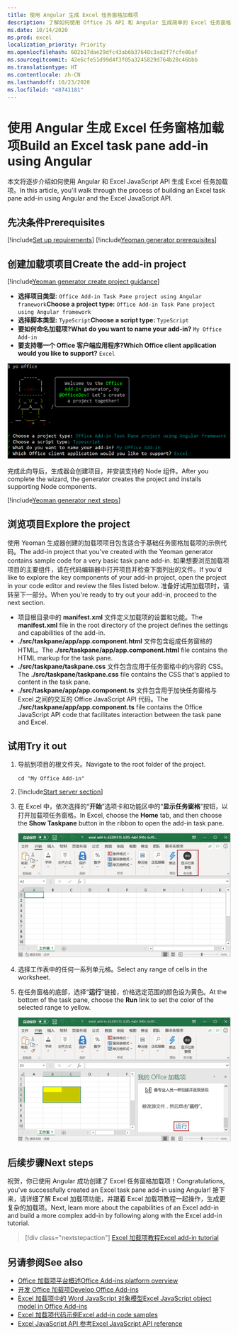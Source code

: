 ```yaml
---
title: 使用 Angular 生成 Excel 任务窗格加载项
description: 了解如何使用 Office JS API 和 Angular 生成简单的 Excel 任务窗格加载项。
ms.date: 10/14/2020
ms.prod: excel
localization_priority: Priority
ms.openlocfilehash: 602b17dae29dfc43ab6b37648c3ad2f7fcfe86af
ms.sourcegitcommit: 42e6cfe51d99d4f3f05a3245829d764b28c46bbb
ms.translationtype: HT
ms.contentlocale: zh-CN
ms.lasthandoff: 10/23/2020
ms.locfileid: "48741181"
---
```

# <a name="build-an-excel-task-pane-add-in-using-angular"></a><span data-ttu-id="8903b-103">使用 Angular 生成 Excel 任务窗格加载项</span><span class="sxs-lookup"><span data-stu-id="8903b-103">Build an Excel task pane add-in using Angular</span></span>

<span data-ttu-id="8903b-104">本文将逐步介绍如何使用 Angular 和 Excel JavaScript API 生成 Excel 任务加载项。</span><span class="sxs-lookup"><span data-stu-id="8903b-104">In this article, you'll walk through the process of building an Excel task pane add-in using Angular and the Excel JavaScript API.</span></span>

## <a name="prerequisites"></a><span data-ttu-id="8903b-105">先决条件</span><span class="sxs-lookup"><span data-stu-id="8903b-105">Prerequisites</span></span>

[!include[Set up requirements](../includes/set-up-dev-environment-beforehand.md)]
[!include[Yeoman generator prerequisites](../includes/quickstart-yo-prerequisites.md)]

## <a name="create-the-add-in-project"></a><span data-ttu-id="8903b-106">创建加载项项目</span><span class="sxs-lookup"><span data-stu-id="8903b-106">Create the add-in project</span></span>

[!include[Yeoman generator create project guidance](../includes/yo-office-command-guidance.md)]

- <span data-ttu-id="8903b-107">**选择项目类型:** `Office Add-in Task Pane project using Angular framework`</span><span class="sxs-lookup"><span data-stu-id="8903b-107">**Choose a project type:** `Office Add-in Task Pane project using Angular framework`</span></span>
- <span data-ttu-id="8903b-108">**选择脚本类型:** `TypeScript`</span><span class="sxs-lookup"><span data-stu-id="8903b-108">**Choose a script type:** `TypeScript`</span></span>
- <span data-ttu-id="8903b-109">**要如何命名加载项?**</span><span class="sxs-lookup"><span data-stu-id="8903b-109">**What do you want to name your add-in?**</span></span> `My Office Add-in`
- <span data-ttu-id="8903b-110">**要支持哪一个 Office 客户端应用程序?**</span><span class="sxs-lookup"><span data-stu-id="8903b-110">**Which Office client application would you like to support?**</span></span> `Excel`

![Yeoman 生成器](../images/yo-office-excel-angular-2.png)

<span data-ttu-id="8903b-112">完成此向导后，生成器会创建项目，并安装支持的 Node 组件。</span><span class="sxs-lookup"><span data-stu-id="8903b-112">After you complete the wizard, the generator creates the project and installs supporting Node components.</span></span>

[!include[Yeoman generator next steps](../includes/yo-office-next-steps.md)]

## <a name="explore-the-project"></a><span data-ttu-id="8903b-113">浏览项目</span><span class="sxs-lookup"><span data-stu-id="8903b-113">Explore the project</span></span>

<span data-ttu-id="8903b-114">使用 Yeoman 生成器创建的加载项项目包含适合于基础任务窗格加载项的示例代码。</span><span class="sxs-lookup"><span data-stu-id="8903b-114">The add-in project that you've created with the Yeoman generator contains sample code for a very basic task pane add-in.</span></span> <span data-ttu-id="8903b-115">如果想要浏览加载项项目的主要组件，请在代码编辑器中打开项目并检查下面列出的文件。</span><span class="sxs-lookup"><span data-stu-id="8903b-115">If you'd like to explore the key components of your add-in project, open the project in your code editor and review the files listed below.</span></span> <span data-ttu-id="8903b-116">准备好试用加载项时，请转至下一部分。</span><span class="sxs-lookup"><span data-stu-id="8903b-116">When you're ready to try out your add-in, proceed to the next section.</span></span>

- <span data-ttu-id="8903b-117">项目根目录中的 **manifest.xml** 文件定义加载项的设置和功能。</span><span class="sxs-lookup"><span data-stu-id="8903b-117">The **manifest.xml** file in the root directory of the project defines the settings and capabilities of the add-in.</span></span>
- <span data-ttu-id="8903b-118">**./src/taskpane/app/app.component.html** 文件包含组成任务窗格的 HTML。</span><span class="sxs-lookup"><span data-stu-id="8903b-118">The **./src/taskpane/app/app.component.html** file contains the HTML markup for the task pane.</span></span>
- <span data-ttu-id="8903b-119">**./src/taskpane/taskpane.css** 文件包含应用于任务窗格中的内容的 CSS。</span><span class="sxs-lookup"><span data-stu-id="8903b-119">The **./src/taskpane/taskpane.css** file contains the CSS that's applied to content in the task pane.</span></span>
- <span data-ttu-id="8903b-120">**./src/taskpane/app/app.component.ts** 文件包含用于加快任务窗格与 Excel 之间的交互的 Office JavaScript API 代码。</span><span class="sxs-lookup"><span data-stu-id="8903b-120">The **./src/taskpane/app/app.component.ts** file contains the Office JavaScript API code that facilitates interaction between the task pane and Excel.</span></span>

## <a name="try-it-out"></a><span data-ttu-id="8903b-121">试用</span><span class="sxs-lookup"><span data-stu-id="8903b-121">Try it out</span></span>

1. <span data-ttu-id="8903b-122">导航到项目的根文件夹。</span><span class="sxs-lookup"><span data-stu-id="8903b-122">Navigate to the root folder of the project.</span></span>

    ```command&nbsp;line
    cd "My Office Add-in"
    ```

2. [!include[Start server section](../includes/quickstart-yo-start-server-excel.md)] 

3. <span data-ttu-id="8903b-123">在 Excel 中，依次选择的“**开始**”选项卡和功能区中的“**显示任务窗格**”按钮，以打开加载项任务窗格。</span><span class="sxs-lookup"><span data-stu-id="8903b-123">In Excel, choose the **Home** tab, and then choose the **Show Taskpane** button in the ribbon to open the add-in task pane.</span></span>

    ![Excel 加载项按钮](../images/excel-quickstart-addin-3b.png)

4. <span data-ttu-id="8903b-125">选择工作表中的任何一系列单元格。</span><span class="sxs-lookup"><span data-stu-id="8903b-125">Select any range of cells in the worksheet.</span></span>

5. <span data-ttu-id="8903b-126">在任务窗格的底部，选择“**运行**”链接，价格选定范围的颜色设为黄色。</span><span class="sxs-lookup"><span data-stu-id="8903b-126">At the bottom of the task pane, choose the **Run** link to set the color of the selected range to yellow.</span></span>

    ![Excel 加载项](../images/excel-quickstart-addin-3c.png)

## <a name="next-steps"></a><span data-ttu-id="8903b-128">后续步骤</span><span class="sxs-lookup"><span data-stu-id="8903b-128">Next steps</span></span>

<span data-ttu-id="8903b-129">祝贺，你已使用 Angular 成功创建了 Excel 任务窗格加载项！</span><span class="sxs-lookup"><span data-stu-id="8903b-129">Congratulations, you've successfully created an Excel task pane add-in using Angular!</span></span> <span data-ttu-id="8903b-130">接下来，请详细了解 Excel 加载项功能，并跟着 Excel 加载项教程一起操作，生成更复杂的加载项。</span><span class="sxs-lookup"><span data-stu-id="8903b-130">Next, learn more about the capabilities of an Excel add-in and build a more complex add-in by following along with the Excel add-in tutorial.</span></span>

> [!div class="nextstepaction"]
> [<span data-ttu-id="8903b-131">Excel 加载项教程</span><span class="sxs-lookup"><span data-stu-id="8903b-131">Excel add-in tutorial</span></span>](../tutorials/excel-tutorial.md)

## <a name="see-also"></a><span data-ttu-id="8903b-132">另请参阅</span><span class="sxs-lookup"><span data-stu-id="8903b-132">See also</span></span>

* [<span data-ttu-id="8903b-133">Office 加载项平台概述</span><span class="sxs-lookup"><span data-stu-id="8903b-133">Office Add-ins platform overview</span></span>](../overview/office-add-ins.md)
* [<span data-ttu-id="8903b-134">开发 Office 加载项</span><span class="sxs-lookup"><span data-stu-id="8903b-134">Develop Office Add-ins</span></span>](../develop/develop-overview.md)
* [<span data-ttu-id="8903b-135">Excel 加载项中的 Word JavaScript 对象模型</span><span class="sxs-lookup"><span data-stu-id="8903b-135">Excel JavaScript object model in Office Add-ins</span></span>](../excel/excel-add-ins-core-concepts.md)
* [<span data-ttu-id="8903b-136">Excel 加载项代码示例</span><span class="sxs-lookup"><span data-stu-id="8903b-136">Excel add-in code samples</span></span>](https://developer.microsoft.com/office/gallery/?filterBy=Samples,Excel)
* [<span data-ttu-id="8903b-137">Excel JavaScript API 参考</span><span class="sxs-lookup"><span data-stu-id="8903b-137">Excel JavaScript API reference</span></span>](../reference/overview/excel-add-ins-reference-overview.md)
